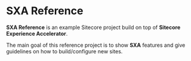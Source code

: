 # SXA Reference
**SXA Reference** is an example Sitecore project build on top of **Sitecore Experience Accelerator**.

The main goal of this reference project is to show **SXA** features and give guidelines on how to build/configure new sites.